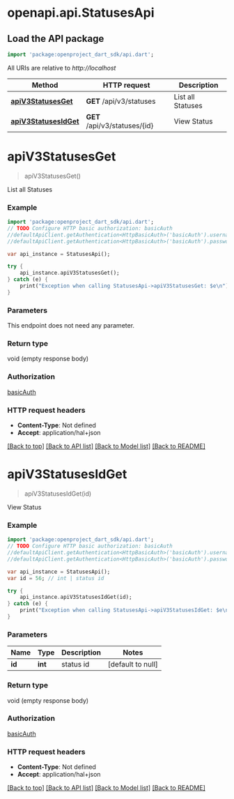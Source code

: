 # openapi.api.StatusesApi

## Load the API package
```dart
import 'package:openproject_dart_sdk/api.dart';
```

All URIs are relative to *http://localhost*

Method | HTTP request | Description
------------- | ------------- | -------------
[**apiV3StatusesGet**](StatusesApi.md#apiV3StatusesGet) | **GET** /api/v3/statuses | List all Statuses
[**apiV3StatusesIdGet**](StatusesApi.md#apiV3StatusesIdGet) | **GET** /api/v3/statuses/{id} | View Status


# **apiV3StatusesGet**
> apiV3StatusesGet()

List all Statuses

### Example 
```dart
import 'package:openproject_dart_sdk/api.dart';
// TODO Configure HTTP basic authorization: basicAuth
//defaultApiClient.getAuthentication<HttpBasicAuth>('basicAuth').username = 'YOUR_USERNAME'
//defaultApiClient.getAuthentication<HttpBasicAuth>('basicAuth').password = 'YOUR_PASSWORD';

var api_instance = StatusesApi();

try { 
    api_instance.apiV3StatusesGet();
} catch (e) {
    print("Exception when calling StatusesApi->apiV3StatusesGet: $e\n");
}
```

### Parameters
This endpoint does not need any parameter.

### Return type

void (empty response body)

### Authorization

[basicAuth](../README.md#basicAuth)

### HTTP request headers

 - **Content-Type**: Not defined
 - **Accept**: application/hal+json

[[Back to top]](#) [[Back to API list]](../README.md#documentation-for-api-endpoints) [[Back to Model list]](../README.md#documentation-for-models) [[Back to README]](../README.md)

# **apiV3StatusesIdGet**
> apiV3StatusesIdGet(id)

View Status

### Example 
```dart
import 'package:openproject_dart_sdk/api.dart';
// TODO Configure HTTP basic authorization: basicAuth
//defaultApiClient.getAuthentication<HttpBasicAuth>('basicAuth').username = 'YOUR_USERNAME'
//defaultApiClient.getAuthentication<HttpBasicAuth>('basicAuth').password = 'YOUR_PASSWORD';

var api_instance = StatusesApi();
var id = 56; // int | status id

try { 
    api_instance.apiV3StatusesIdGet(id);
} catch (e) {
    print("Exception when calling StatusesApi->apiV3StatusesIdGet: $e\n");
}
```

### Parameters

Name | Type | Description  | Notes
------------- | ------------- | ------------- | -------------
 **id** | **int**| status id | [default to null]

### Return type

void (empty response body)

### Authorization

[basicAuth](../README.md#basicAuth)

### HTTP request headers

 - **Content-Type**: Not defined
 - **Accept**: application/hal+json

[[Back to top]](#) [[Back to API list]](../README.md#documentation-for-api-endpoints) [[Back to Model list]](../README.md#documentation-for-models) [[Back to README]](../README.md)


